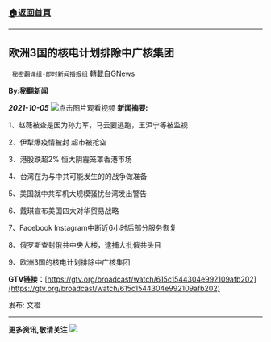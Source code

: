 ###  [:house:返回首頁](https://github.com/ourhimalayas/txt)
---


## 欧洲3国的核电计划排除中广核集团
` 秘密翻译组-即时新闻播报组` [轉載自GNews](https://gnews.org/zh-hans/1575384/)

**By:秘翻新闻**

***2021-10-05***
[![](https://assets.gnews.org/wp-content/uploads/2021/10/1005-3.jpg)](https://gtv.org/broadcast/watch/615c1544304e992109afb202)点击图片观看视频
**新闻摘要:**

1、赵薇被查是因为孙力军，马云要逃跑，王沪宁等被监视

2、伊犁爆疫情被封 超市被抢空

3、港股跌超2% 恒大阴霾笼罩香港市场

4、台湾在为与中共可能发生的的战争做准备

5、美国就中共军机大规模骚扰台湾发出警告

6、戴琪宣布美国四大对华贸易战略

7、Facebook Instagram中断近6小时后部分服务恢复

8、俄罗斯查封俄共中央大楼，逮捕大批俄共头目

9、欧洲3国的核电计划排除中广核集团

**GTV链接：**[https://gtv.org/broadcast/watch/615c1544304e992109afb202](https://gtv.org/broadcast/watch/615c1544304e992109afb202)

发布: 文橙

* * *

**更多资讯,敬请关注**
![](https://assets.gnews.org/wp-content/uploads/2021/09/IMAGE-2021-08-12-195949.jpg)
